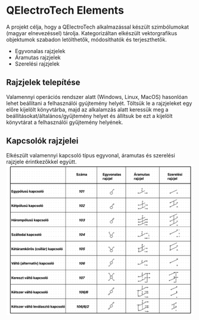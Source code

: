 # QElectroTech Elements

A projekt célja, hogy a QElectroTech alkalmazással készült szimbólumokat (magyar elnevezéssel) tárolja.
Kategorizáltan elkészült vektorgrafikus objektumok szabadon letölthetők, módosíthatók és terjeszthetők.

- Egyvonalas rajzjelek
- Áramutas rajzjelek
- Szerelési rajzjelek

## Rajzjelek telepítése

Valamennyi operációs rendszer alatt (Windows, Linux, MacOS) hasonlóan lehet beállítani a felhasználói gyújtemény helyét.
Töltsük le a rajzjeleket egy előre kijelölt könyvtárba, majd az alkalamzás alatt keressük meg a beállításokat/általános/gyűjtemény 
helyet és állítsuk be ezt a kijelölt könyvtárat a felhasználói gyűjtemény helyének.

## Kapcsolók rajzjelei
Elkészült valamennyi kapcsoló típus egyvonal, áramutas és szerelési rajzjele érintkezőkkel együtt.
![Kapcsolók rajzjelei](image.png)





